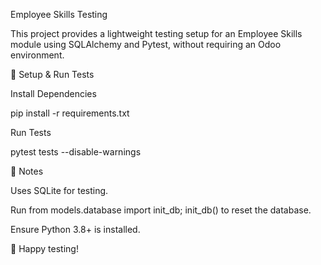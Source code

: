 Employee Skills Testing

This project provides a lightweight testing setup for an Employee Skills module using SQLAlchemy and Pytest, without requiring an Odoo environment.

🚀 Setup & Run Tests

Install Dependencies

pip install -r requirements.txt

Run Tests

pytest tests --disable-warnings

📌 Notes

Uses SQLite for testing.

Run from models.database import init_db; init_db() to reset the database.

Ensure Python 3.8+ is installed.

🚀 Happy testing!
